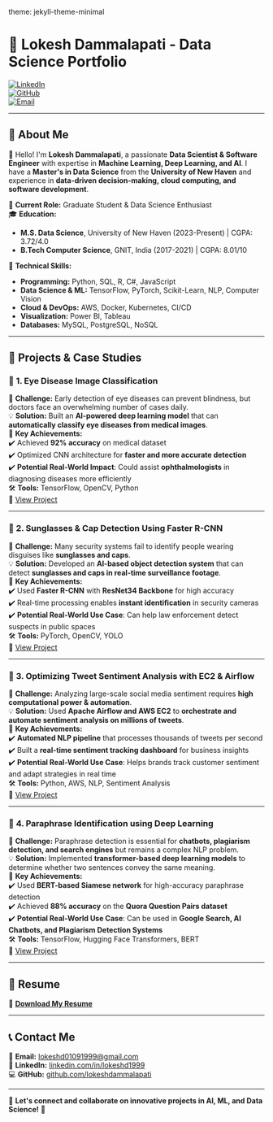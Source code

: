 theme: jekyll-theme-minimal

# 🚀 Lokesh Dammalapati - Data Science Portfolio  

[![LinkedIn](https://img.shields.io/badge/LinkedIn-Profile-blue?style=flat&logo=linkedin)](https://linkedin.com/in/lokeshd1999)  
[![GitHub](https://img.shields.io/badge/GitHub-Projects-black?style=flat&logo=github)](https://github.com/LokeshChowdary1999)  
[![Email](https://img.shields.io/badge/Email-Contact-red?style=flat&logo=gmail)](mailto:lokesh.chowdary.tech@gmail.com)  

---

## 🔹 About Me  

👋 Hello! I'm **Lokesh Dammalapati**, a passionate **Data Scientist & Software Engineer** with expertise in **Machine Learning, Deep Learning, and AI**. I have a **Master's in Data Science** from the **University of New Haven** and experience in **data-driven decision-making, cloud computing, and software development**.

📍 **Current Role:** Graduate Student & Data Science Enthusiast  
🎓 **Education:**  
- **M.S. Data Science**, University of New Haven (2023-Present) | CGPA: 3.72/4.0  
- **B.Tech Computer Science**, GNIT, India (2017-2021) | CGPA: 8.01/10  

🔧 **Technical Skills:**  
- **Programming:** Python, SQL, R, C#, JavaScript  
- **Data Science & ML:** TensorFlow, PyTorch, Scikit-Learn, NLP, Computer Vision  
- **Cloud & DevOps:** AWS, Docker, Kubernetes, CI/CD  
- **Visualization:** Power BI, Tableau  
- **Databases:** MySQL, PostgreSQL, NoSQL  

---

## 📂 **Projects & Case Studies**  

### 📌 **1. Eye Disease Image Classification**  
🔹 **Challenge:** Early detection of eye diseases can prevent blindness, but doctors face an overwhelming number of cases daily.  
💡 **Solution:** Built an **AI-powered deep learning model** that can **automatically classify eye diseases from medical images**.  
🚀 **Key Achievements:**  
✔️ Achieved **92% accuracy** on medical dataset  
✔️ Optimized CNN architecture for **faster and more accurate detection**  
✔️ **Potential Real-World Impact**: Could assist **ophthalmologists** in diagnosing diseases more efficiently  
🛠 **Tools:** TensorFlow, OpenCV, Python  
🔗 [View Project](#)  

---

### 📌 **2. Sunglasses & Cap Detection Using Faster R-CNN**  
🔹 **Challenge:** Many security systems fail to identify people wearing disguises like **sunglasses and caps**.  
💡 **Solution:** Developed an **AI-based object detection system** that can detect **sunglasses and caps in real-time surveillance footage**.  
🚀 **Key Achievements:**  
✔️ Used **Faster R-CNN** with **ResNet34 Backbone** for high accuracy  
✔️ Real-time processing enables **instant identification** in security cameras  
✔️ **Potential Real-World Use Case**: Can help law enforcement detect suspects in public spaces  
🛠 **Tools:** PyTorch, OpenCV, YOLO  
🔗 [View Project](#)  

---

### 📌 **3. Optimizing Tweet Sentiment Analysis with EC2 & Airflow**  
🔹 **Challenge:** Analyzing large-scale social media sentiment requires **high computational power & automation**.  
💡 **Solution:** Used **Apache Airflow and AWS EC2** to **orchestrate and automate sentiment analysis on millions of tweets**.  
🚀 **Key Achievements:**  
✔️ **Automated NLP pipeline** that processes thousands of tweets per second  
✔️ Built a **real-time sentiment tracking dashboard** for business insights  
✔️ **Potential Real-World Use Case**: Helps brands track customer sentiment and adapt strategies in real time  
🛠 **Tools:** Python, AWS, NLP, Sentiment Analysis  
🔗 [View Project](https://github.com/LokeshChowdary1999/DistributedAndScalableDataEngineeringTeam14FinalProject)  

---

### 📌 **4. Paraphrase Identification using Deep Learning**  
🔹 **Challenge:** Paraphrase detection is essential for **chatbots, plagiarism detection, and search engines** but remains a complex NLP problem.  
💡 **Solution:** Implemented **transformer-based deep learning models** to determine whether two sentences convey the same meaning.  
🚀 **Key Achievements:**  
✔️ Used **BERT-based Siamese network** for high-accuracy paraphrase detection  
✔️ Achieved **88% accuracy** on the **Quora Question Pairs dataset**  
✔️ **Potential Real-World Use Case**: Can be used in **Google Search, AI Chatbots, and Plagiarism Detection Systems**  
🛠 **Tools:** TensorFlow, Hugging Face Transformers, BERT  
🔗 [View Project](https://github.com/LokeshChowdary1999/Paraphrase-Identification-Deep-Learning)

---

## 📜 **Resume**  
📄 **[Download My Resume](https://github.com/LokeshChowdary1999/Lokesh_Resume_DataScience)**  

---

## 📞 **Contact Me**  
📧 **Email:** [lokeshd01091999@gmail.com](mailto:lokesh.chowdary.tech@gmail.com)  
🔗 **LinkedIn:** [linkedin.com/in/lokeshd1999](https://linkedin.com/in/lokeshd1999)  
💻 **GitHub:** [github.com/lokeshdammalapati](https://github.com/LokeshChowdary1999)  

---

🌟 **Let's connect and collaborate on innovative projects in AI, ML, and Data Science!** 🚀  
